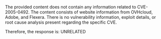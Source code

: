 The provided content does not contain any information related to CVE-2005-0492. The content consists of website information from OVHcloud, Adobe, and Flexera. There is no vulnerability information, exploit details, or root cause analysis present regarding the specific CVE.

Therefore, the response is: UNRELATED